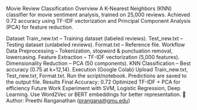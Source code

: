 Movie Review Classification
Overview
A K-Nearest Neighbors (KNN) classifier for movie sentiment analysis, trained on 25,000 reviews. Achieved 0.72 accuracy using TF-IDF vectorization and Principal Component Analysis (PCA) for feature reduction.

Dataset
Train_new.txt – Training dataset (labeled reviews).
Test_new.txt – Testing dataset (unlabeled reviews).
Format.txt – Reference file.
Workflow
Data Preprocessing – Tokenization, stopword & punctuation removal, lowercasing.
Feature Extraction – TF-IDF vectorization (5,000 features).
Dimensionality Reduction – PCA (50 components).
KNN Classification – Best accuracy (0.75 at k=12,14).
Execution (Google Colab)
Upload Train_new.txt, Test_new.txt, Format.txt.
Run the script/notebook.
Predictions are saved to the output file.
Results
Final Accuracy: 0.72
Optimized TF-IDF + PCA for efficiency
Future Work
Experiment with SVM, Logistic Regression, Deep Learning.
Use Word2Vec or BERT embeddings for better representation.
📧 Author: Preethi Ranganathan (prangana@gmu.edu)
